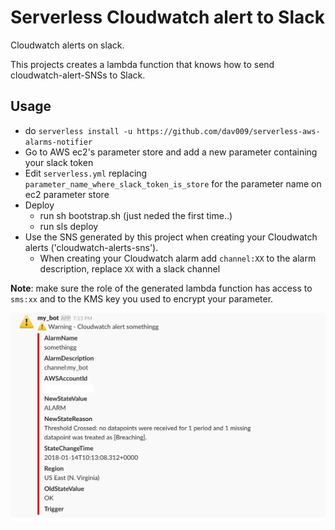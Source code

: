 # Serverless Cloudwatch alert to Slack

Cloudwatch alerts on slack.

This projects creates a lambda function that knows how to send cloudwatch-alert-SNSs to Slack.


## Usage

- do `serverless install -u https://github.com/dav009/serverless-aws-alarms-notifier`
- Go to AWS ec2's parameter store and add a new parameter containing your slack token
- Edit `serverless.yml` replacing `parameter_name_where_slack_token_is_store` for the parameter name on ec2 parameter store
- Deploy
   - run sh bootstrap.sh (just neded the first time..)
   - run sls deploy
- Use the SNS generated by this project when creating your Cloudwatch alerts ('cloudwatch-alerts-sns').
  - When creating your Cloudwatch alarm add `channel:XX` to the alarm description, replace `XX` with a slack channel

**Note**: make sure the role  of the generated lambda function has access to `sms:xx` and to the KMS key you used to encrypt your parameter.

![](https://raw.githubusercontent.com/dav009/serverless-aws-alarms-notifier/master/sample.png)

